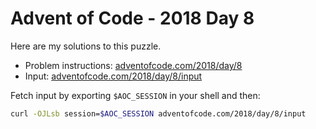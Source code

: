 # Advent of Code - 2018 Day 8
Here are my solutions to this puzzle.

* Problem instructions: [adventofcode.com/2018/day/8](https://adventofcode.com/2018/day/8)
* Input: [adventofcode.com/2018/day/8/input](https://adventofcode.com/2018/day/8/input)

Fetch input by exporting `$AOC_SESSION` in your shell and then:
```bash
curl -OJLsb session=$AOC_SESSION adventofcode.com/2018/day/8/input
```
